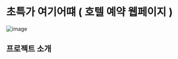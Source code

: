 # 초특가 여기어떄 ( 호텔 예약 웹페이지 )
![image](https://github.com/rddckdeo/FinalProject/assets/150643230/58dcd117-7863-4ff2-aa5f-2ebca9855a1f)

## 프로젝트 소개
